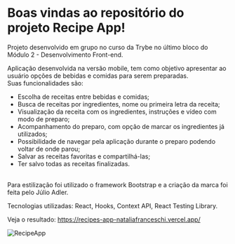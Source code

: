 # Boas vindas ao repositório do projeto Recipe App!

Projeto desenvolvido em grupo no curso da Trybe no último bloco do Módulo 2 - Desenvolvimento Front-end.<br>

Aplicação desenvolvida na versão mobile, tem como objetivo apresentar ao usuário opções de bebidas e comidas para serem preparadas. <br>
Suas funcionalidades são:<br>
- Escolha de receitas entre bebidas e comidas;<br>
- Busca de receitas por ingredientes, nome ou primeira letra da receita;<br>
- Visualização da receita com os ingredientes, instruções e vídeo com modo de preparo;<br>
- Acompanhamento do preparo, com opção de marcar os ingredientes já utilizados;<br>
- Possibilidade de navegar pela aplicação durante o preparo podendo voltar de onde parou;<br>
- Salvar as receitas favoritas e compartilhá-las;<br>
- Ter salvo todas as receitas finalizadas.<br><br>

Para estilização foi utilizado o framework Bootstrap e a criação da marca foi feita pelo Júlio Adler.<br>

Tecnologias utilizadas: React, Hooks, Context API, React Testing Library.<br>

Veja o resultado: https://recipes-app-nataliafranceschi.vercel.app/

![RecipeApp](RecipeApp.gif)
